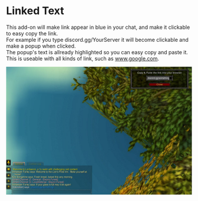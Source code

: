 # Linked Text

This add-on will make link appear in blue in your chat, and make it clickable to easy copy the link.  
For example if you type discord.gg/YourServer it will become clickable and make a popup when clicked.  
The popup's text is allready highlighted so you can easy copy and paste it.  
This is useable with all kinds of link, such as www.google.com. 

![featured image](images/featured_image.jpg)